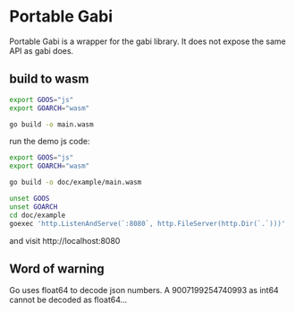 # Portable Gabi

Portable Gabi is a wrapper for the gabi library. It does not expose the same API as gabi does.

## build to wasm

```bash
export GOOS="js"
export GOARCH="wasm"

go build -o main.wasm
```

run the demo js code:

```bash
export GOOS="js"
export GOARCH="wasm"

go build -o doc/example/main.wasm

unset GOOS
unset GOARCH
cd doc/example
goexec 'http.ListenAndServe(`:8080`, http.FileServer(http.Dir(`.`)))'
```

and visit http://localhost:8080

## Word of warning

Go uses float64 to decode json numbers. A 9007199254740993 as int64 cannot be
decoded as float64...
